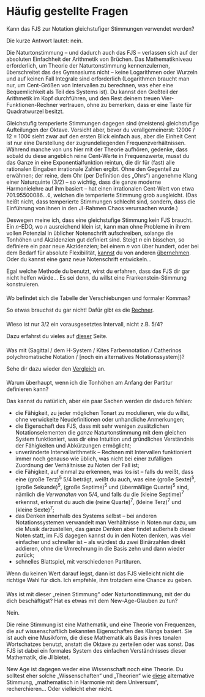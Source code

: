 ﻿# Häufig gestellte Fragen

<style>h2 { font-weight: normal; font-size: 100%; }</style>

## Kann das FJS zur Notation gleichstufiger Stimmungen verwendet werden?

Die kurze Antwort lautet: nein.

Die Naturtonstimmung – und dadurch auch das FJS – verlassen sich auf der absoluten Einfachheit der Arithmetik von Brüchen. Das Mathematikniveau erforderlich, um Theorie der Naturtonstimmung kennenzulernen, überschreitet das des Gymnasiums nicht – keine Logarithmen oder Wurzeln und auf keinen Fall Integrale sind erforderlich (Logarithmen braucht man nur, um Cent-Größen von Intervallen zu berechnen, was eher eine Bequemlichkeit als Teil des Systems ist). Du kannst den Großteil der Arithmetik im Kopf durchführen, und den Rest deinem treuen Vier-Funktionen-Rechner vertrauen, ohne zu bemerken, dass er eine Taste für Quadratwurzel besitzt.

Gleichstufig temperierte Stimmungen dagegen sind (meistens) gleichstufige Aufteilungen der Oktave. Vorsicht aber, bevor du verallgemeinerst: 1200¢ / 12 = 100¢ sieht zwar auf den ersten Blick einfach aus, aber die Einheit Cent ist nur eine Darstellung der zugrundeliegenden Frequenzverhältnissen. Während manche von uns hier mit der Theorie aufhören, gedenke, dass sobald du diese angeblich reine Cent-Werte in Frequenzwerte, musst du das Ganze in eine Exponentialfunktion reintun, die dir für (fast) alle rationalen Eingaben irrationale Zahlen ergibt. Ohne den Gegenteil zu erwähnen; der reine, dem Ohr (per Definition des „Ohrs“) angenehme Klang einer Naturquinte (3/2) – so wichtig, dass die ganze moderne Harmonielehre auf ihm basiert – hat einen irrationalen Cent-Wert von etwa 701.95500086…¢, welchen die temperierte Stimmung grob ausgleicht. (Das heißt nicht, dass temperierte Stimmungen schlecht sind, sondern, dass die Einführung von ihnen in den JI-Rahmen Chaos verursachen wurde.)

Deswegen meine ich, dass eine gleichstufige Stimmung kein FJS braucht. Ein *n*-EDO, wo *n* ausreichend klein ist, kann man ohne Probleme in ihrem vollen Potenzial in üblicher Notenschrift aufschreiben, solange die Tonhöhen und Akzidenzien gut definiert sind. Steigt *n* ein bisschen, so definiere ein paar neue Akzidenzien; bei einem *n* von über hundert, oder bei dem Bedarf für absolute Flexibilität, [kannst](http://musictheory.zentral.zone/huntsystem1.html) du von anderen [übernehmen](http://sagittal.org/). Oder du kannst eine ganz neue Notenschrift entwickeln…

Egal welche Methode du benutzt, wirst du erfahren, dass das FJS dir gar nicht helfen würde… Es sei denn, du willst eine Frankenstein-Stimmung konstruieren.

## Wo befindet sich die Tabelle der Verschiebungen und formaler Kommas?

So etwas brauchst du gar nicht! Dafür gibt es die [Rechner](calc.html).

## Wieso ist nur 3/2 ein vorausgesetztes Intervall, nicht z.B. 5/4?

Dazu erfahrst du vieles auf [dieser](compare.html) Seite.

## Was mit (Sagittal / dem H-System / Kites Farbennotation / Catherinos polychromatische Notation / \[noch ein alternatives Notationssystem\])?

Sehe dir dazu wieder den [Vergleich](compare.html) an.

## Warum überhaupt, wenn ich die Tonhöhen am Anfang der Partitur definieren kann?

Das kannst du natürlich, aber ein paar Sachen werden dir dadurch fehlen:

- die Fähigkeit, zu jeder möglichen Tonart zu modulieren, wie du willst, ohne verwickelte Neudefinitionen oder unhandliche Anmerkungen;
- die Eigenschaft des FJS, dass mit sehr wenigen zusätzlichen Notationselementen die *ganze* Naturtonstimmung mit dem gleichen System funktioniert, was dir eine Intuition und gründliches Verständnis der Fähigkeiten und Abkürzungen ermöglicht;
- unveränderte Intervallarithmetik – Rechnen mit Intervallen funktioniert immer noch genauso wie üblich, was nicht bei einer zufälligen Zuordnung der Verhältnisse zu Noten der Fall ist;
- die Fähigkeit, auf einmal zu erkennen, was los ist – falls du weißt, dass eine (große Terz)<sup>5</sup> 5/4 beträgt, weißt du auch, was eine (große Sexte)<sup>5</sup>, (große Sekunde)<sup>5</sup>, (große Septime)<sup>5</sup> und (übermäßige Quarte)<sup>5</sup> sind, nämlich die *Verwandten* von 5/4, und falls du die (kleine Septime)<sup>7</sup> erkennst, erkennst du auch die (reine Quarte)<sup>7</sup>, (kleine Terz)<sup>7</sup> und (kleine Sexte)<sup>7</sup>;
- das Denken innerhalb des Systems selbst – bei anderen Notationssystemen verwandelt man Verhältnisse in Noten nur dazu, um die Musik darzustellen, das ganze Denken aber findet außerhalb dieser Noten statt, im FJS dagegen kannst du in den Noten denken, was viel einfacher und schneller ist – als würdest du zwei Binärzahlen direkt addieren, ohne die Umrechnung in die Basis zehn und dann wieder zurück;
- schnelles Blattspiel, mit verschiedenen Partituren.

Wenn du keinen Wert darauf legst, dann ist das FJS vielleicht nicht die richtige Wahl für dich. Ich empfehle, ihm trotzdem eine Chance zu geben.

## Was ist mit dieser „reinen Stimmung“ oder Naturtonstimmung, mit der du dich beschäftigst? Hat es etwas mit dem New-Age-Glauben zu tun?

Nein.

Die reine Stimmung ist eine Mathematik, und eine Theorie von Frequenzen, die auf wissenschaftlich bekannten Eigenschaften des Klangs basiert. Sie ist auch eine Musikform, die diese Mathematik als Basis ihres tonalen Wortschatzes benutzt, anstatt die Oktave zu zerteilen oder was sonst. Das FJS ist dabei ein formales System des einfachen Verständnisses dieser Mathematik, die JI bietet.

New Age ist dagegen weder eine Wissenschaft noch eine Theorie. Du solltest eher solche „Wissenschaften“ und „Theorien“ wie [diese](https://attunedvibrations.com/432hz/) alternative Stimmung, „mathematisch in Harmonie mit dem Universum“, recherchieren… Oder vielleicht eher nicht.
